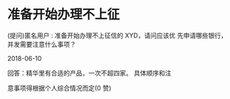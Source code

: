 # 准备开始办理不上征

(提问)匿名用户 : 准备开始办理不上征信的 XYD，请问应该优 先申请哪些银行，并发需要注意什么事项？

2018-06-10

回答：精华里有合适的产品，一次不超四家。 具体顺序和注

意事项得根据个人综合情况而定(0 赞)